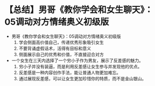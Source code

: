 # 【总结】男哥《教你学会和女生聊天》：05调动对方情绪奥义初级版

-   男哥《教你学会和女生聊天》：05调动对方情绪奥义初级版
    1.  学会侧面高价值自己，传递优秀形象吸引女生
    2.  不要背诵虚假话术，活得有目标和意义
    3.  侧面展示自己的优秀和价值，不直接迎合对方
-   一个女生在三天内选择了一个穷小子作为男友，展示了反差感的魅力。
    1.  穷小子并没有装逼，而是利用反差感让女生参与并发现他的优点。
    2.  反差感是一种内容创作手法，能让普通人物更加难忘。
    3.  通过展现反差感，可以让女生更加珍惜你的特质，而不是金山银山。
